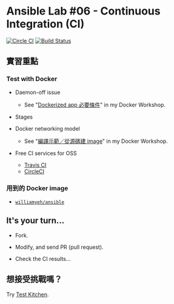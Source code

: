 Ansible Lab #06 - Continuous Integration (CI)
===

[![Circle CI](https://circleci.com/gh/softarch-school/ansible-workshop.svg?style=shield)](https://circleci.com/gh/softarch-school/ansible-workshop) [![Build Status](https://travis-ci.org/softarch-school/ansible-workshop.svg?branch=master)](https://travis-ci.org/softarch-school/ansible-workshop)


## 實習重點

### Test with Docker

- Daemon-off issue
  - See "[Dockerized app 必要條件](http://william-yeh.github.io/docker-workshop/slides/dockerize.html)" in my Docker Workshop.

- Stages

- Docker networking model
  - See "[編譯示範／從源碼建 image](http://william-yeh.github.io/docker-workshop/slides/build-pl.html)" in my Docker Workshop.

- Free CI services for OSS
  - [Travis CI](https://travis-ci.org/)
  - [CircleCI](https://circleci.com/)


### 用到的 Docker image

- [`williamyeh/ansible`](https://github.com/William-Yeh/docker-ansible)



## It's your turn...

- Fork.

- Modify, and send PR (pull request).

- Check the CI results...


## 想接受挑戰嗎？

Try [Test Kitchen](http://kitchen.ci/).
